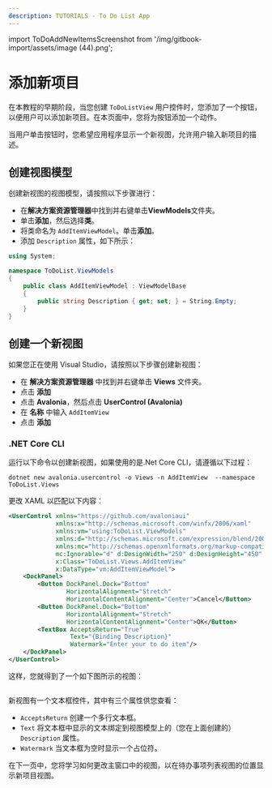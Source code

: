 ```yaml
---
description: TUTORIALS - To Do List App
---
```


import ToDoAddNewItemsScreenshot from '/img/gitbook-import/assets/image (44).png';

# 添加新项目

在本教程的早期阶段，当您创建 `ToDoListView` 用户控件时，您添加了一个按钮，以便用户可以添加新项目。在本页面中，您将为按钮添加一个动作。

当用户单击按钮时，您希望应用程序显示一个新视图，允许用户输入新项目的描述。

## 创建视图模型

创建新视图的视图模型，请按照以下步骤进行：

- 在**解决方案资源管理器**中找到并右键单击**ViewModels**文件夹。
- 单击**添加**，然后选择**类**。
- 将类命名为 `AddItemViewModel`。单击**添加**。
- 添加 `Description` 属性，如下所示：

```csharp
using System;

namespace ToDoList.ViewModels
{
    public class AddItemViewModel : ViewModelBase
    {
        public string Description { get; set; } = String.Empty;
    }
}
```

## 创建一个新视图

如果您正在使用 Visual Studio，请按照以下步骤创建新视图：

- 在 **解决方案资源管理器** 中找到并右键单击 **Views** 文件夹。
- 点击 **添加**
- 点击 **Avalonia**，然后点击 **UserControl (Avalonia)**
- 在 **名称** 中输入 `AddItemView`
- 点击 **添加**

### .NET Core CLI

运行以下命令以创建新视图，如果使用的是.Net Core CLI，请遵循以下过程：

```
dotnet new avalonia.usercontrol -o Views -n AddItemView  --namespace ToDoList.Views
```

更改 XAML 以匹配以下内容：

```xml
<UserControl xmlns="https://github.com/avaloniaui"
             xmlns:x="http://schemas.microsoft.com/winfx/2006/xaml"
             xmlns:vm="using:ToDoList.ViewModels"
             xmlns:d="http://schemas.microsoft.com/expression/blend/2008"
             xmlns:mc="http://schemas.openxmlformats.org/markup-compatibility/2006"
             mc:Ignorable="d" d:DesignWidth="250" d:DesignHeight="450"
             x:Class="ToDoList.Views.AddItemView"
             x:DataType="vm:AddItemViewModel">
    <DockPanel>
        <Button DockPanel.Dock="Bottom"
                HorizontalAlignment="Stretch"
                HorizontalContentAlignment="Center">Cancel</Button>
        <Button DockPanel.Dock="Bottom"
                HorizontalAlignment="Stretch"
                HorizontalContentAlignment="Center">OK</Button>
        <TextBox AcceptsReturn="True"
                 Text="{Binding Description}"
                 Watermark="Enter your to do item"/>
    </DockPanel>
</UserControl>
```

这样，您就得到了一个如下图所示的视图：

<img className="center" src={ToDoAddNewItemsScreenshot} alt="" />

新视图有一个文本框控件，其中有三个属性供您查看：

* `AcceptsReturn` 创建一个多行文本框。
* `Text` 将文本框中显示的文本绑定到视图模型上的（您在上面创建的） `Description` 属性。
* `Watermark` 当文本框为空时显示一个占位符。

在下一页中，您将学习如何更改主窗口中的视图，以在待办事项列表视图的位置显示新项目视图。
